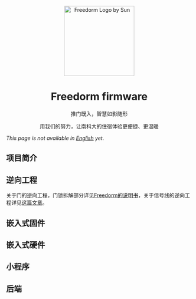 
<div>
<p align="center">
<a href="https://freedorm.net" >
  <img width="190" src="readme/freedorm_mini_logo.png" alt="Freedorm Logo by Sun">
</a>
  </p>  
<h1 align="center">
Freedorm firmware
</h1>
<p align="center">
推门既入，智慧如影随形
</p>
<p align="center">
用我们的努力，让南科大的住宿体验更便捷、更温暖
</p>
</div>

_This page is not available in [English](README.en.md) yet._ 

## 项目简介

## 逆向工程
关于门的逆向工程，门锁拆解部分详见[Freedorm的说明书](/TODO)，关于信号线的逆向工程详见[这篇文章](/reverse_engineering/README.md)。

## 嵌入式固件

## 嵌入式硬件

## 小程序

## 后端
